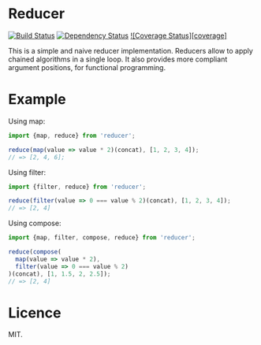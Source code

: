 Reducer
==========

[![Build Status][status]](https://travis-ci.org/salper/reducer)
[![Dependency Status][deps]](https://david-dm.org/salper/reducer)
[![Coverage Status][coverage]](https://coveralls.io/r/salper/reducer)

[status]: https://travis-ci.org/salper/reducer.svg?branch=master
[deps]: https://david-dm.org/salper/reducer.svg?theme=shields.io
[devdeps]: https://david-dm.org/salper/reducer/dev-status.svg?theme=shields.io

This is a simple and naive reducer implementation. Reducers allow to apply chained algorithms in a single loop. It also provides more compliant argument positions, for functional programming.

# Example
Using map:
```javascript
import {map, reduce} from 'reducer';

reduce(map(value => value * 2)(concat), [1, 2, 3, 4]);
// => [2, 4, 6];
```
Using filter:
```javascript
import {filter, reduce} from 'reducer';

reduce(filter(value => 0 === value % 2)(concat), [1, 2, 3, 4]);
// => [2, 4]
```
Using compose:
```javascript
import {map, filter, compose, reduce} from 'reducer';

reduce(compose(
  map(value => value * 2),
  filter(value => 0 === value % 2)
)(concat), [1, 1.5, 2, 2.5]);
// => [2, 4]
```

# Licence
MIT.
